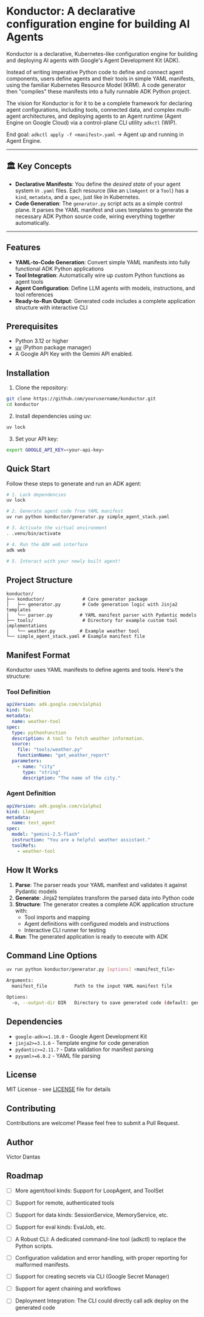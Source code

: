 
# Konductor: A declarative configuration engine for building AI Agents

Konductor is a declarative, Kubernetes-like configuration engine for building and deploying AI agents with Google's Agent Development Kit (ADK).

Instead of writing imperative Python code to define and connect agent components, users define agents and their tools in simple YAML manifests, using the familiar Kubernetes Resource Model (KRM). A code generator then "compiles" these manifests into a fully runnable ADK Python project.

The vision for Konductor is for it to be a complete framework for declaring agent configurations, including tools, connected data, and complex multi-agent architectures, and deploying agents to an Agent runtime (Agent Engine on Google Cloud) via a control-plane CLI utility `adkctl` (WIP). 

End goal: `adkctl apply -f <manifest>.yaml` -> Agent up and running in Agent Engine.

-----

## 🏛️ Key Concepts

  * **Declarative Manifests**: You define the *desired state* of your agent system in `.yaml` files. Each resource (like an `LlmAgent` or a `Tool`) has a `kind`, `metadata`, and a `spec`, just like in Kubernetes.
  * **Code Generation**: The `generator.py` script acts as a simple control plane. It parses the YAML manifest and uses templates to generate the necessary ADK Python source code, wiring everything together automatically.

-----

## Features

- **YAML-to-Code Generation**: Convert simple YAML manifests into fully functional ADK Python applications
- **Tool Integration**: Automatically wire up custom Python functions as agent tools
- **Agent Configuration**: Define LLM agents with models, instructions, and tool references
- **Ready-to-Run Output**: Generated code includes a complete application structure with interactive CLI

## Prerequisites

- Python 3.12 or higher
- [uv](https://docs.astral.sh/uv/) (Python package manager)
- A Google API Key with the Gemini API enabled.

## Installation

1. Clone the repository:
```bash
git clone https://github.com/yourusername/konductor.git
cd konductor
```

2. Install dependencies using uv:
```bash
uv lock
```

3. Set your API key:
```bash
export GOOGLE_API_KEY=<your-api-key>
```

## Quick Start

Follow these steps to generate and run an ADK agent:

```bash
# 1. Lock dependencies
uv lock 

# 2. Generate agent code from YAML manifest
uv run python konductor/generator.py simple_agent_stack.yaml

# 3. Activate the virtual environment
. .venv/bin/activate

# 4. Run the ADK web interface
adk web 

# 5. Interact with your newly built agent!
```


## Project Structure

```
konductor/
├── konductor/              # Core generator package
│   ├── generator.py        # Code generation logic with Jinja2 templates
│   └── parser.py          # YAML manifest parser with Pydantic models
├── tools/                  # Directory for example custom tool implementations
│   └── weather.py         # Example weather tool
└── simple_agent_stack.yaml # Example manifest file
```

## Manifest Format

Konductor uses YAML manifests to define agents and tools. Here's the structure:

### Tool Definition

```yaml
apiVersion: adk.google.com/v1alpha1
kind: Tool
metadata:
  name: weather-tool
spec:
  type: pythonFunction
  description: A tool to fetch weather information.
  source:
    file: "tools/weather.py"
    functionName: "get_weather_report"
  parameters:
    - name: "city"
      type: "string"
      description: "The name of the city."
```

### Agent Definition

```yaml
apiVersion: adk.google.com/v1alpha1
kind: LlmAgent
metadata:
  name: test_agent
spec:
  model: "gemini-2.5-flash"
  instruction: "You are a helpful weather assistant."
  toolRefs:
    - weather-tool
```

## How It Works

1. **Parse**: The parser reads your YAML manifest and validates it against Pydantic models
2. **Generate**: Jinja2 templates transform the parsed data into Python code
3. **Structure**: The generator creates a complete ADK application structure with:
   - Tool imports and mapping
   - Agent definitions with configured models and instructions
   - Interactive CLI runner for testing
4. **Run**: The generated application is ready to execute with ADK


## Command Line Options

```bash
uv run python konductor/generator.py [options] <manifest_file>

Arguments:
  manifest_file          Path to the input YAML manifest file

Options:
  -o, --output-dir DIR   Directory to save generated code (default: generated_agent)
```

## Dependencies

- `google-adk>=1.10.0` - Google Agent Development Kit
- `jinja2>=3.1.6` - Template engine for code generation
- `pydantic>=2.11.7` - Data validation for manifest parsing
- `pyyaml>=6.0.2` - YAML file parsing

## License

MIT License - see [LICENSE](LICENSE) file for details

## Contributing

Contributions are welcome! Please feel free to submit a Pull Request.

## Author

Victor Dantas

## Roadmap

- [ ] More agent/tool kinds: Support for LoopAgent, and ToolSet
- [ ] Support for remote, authenticated tools
- [ ] Support for data kinds: SessionService, MemoryService, etc.
- [ ] Support for eval kinds: EvalJob, etc.
- [ ] A Robust CLI: A dedicated command-line tool (adkctl) to replace the Python scripts.
- [ ] Configuration validation and error handling, with proper reporting for malformed manifests.
- [ ] Support for creating secrets via CLI (Google Secret Manager)
- [ ] Support for agent chaining and workflows
- [ ] Deployment Integration: The CLI could directly call adk deploy on the generated code


